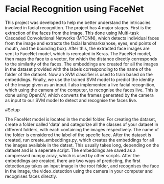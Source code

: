 # Facial Recognition using FaceNet

This project was developed to help me better understand the intricacies involved in facial recognition. The project has 4 major stages. First is the extraction of the faces from the image. This done using Multi-task Cascaded Convolutional Networks (MTCNN), which detects individual faces from the image and extracts the facial landmarks(nose, eyes, end points of mouth, and the bounding box). After this, the extracted face images are sent to FaceNet model, which is recreated in Keras. The FaceNet model, then maps the face to a vector, for which the distance directly corresponds to the similarity of the faces. The embeddings are created for all the images in the dataset provided with the labels corresponding to the name of the folder of the dataset. Now an SVM classifier is used to train based on the embeddings. Finally, we use the trained SVM model to predict the identity of the image given as an input. I also implemented a live facial recognition, which using the camera of the computer, to recognise the faces live. This is done using OpenCV, which converts the frames generated by the camera as input to our SVM model to detect and recognise the faces live.

#Setup

The FaceNet model is located in the model folder. For creating the dataset, create a folder called 'data' and categorize all the classes of your dataset in different folders, with each containing the images respectively. The name of the folder is considered the label of the specfic face. After the dataset is created, run create_embeddings.py, which creates the embeddings for all the images available in the datset. This usually takes long, depending on the dataset and is a seperate script. The embeddings are saved as a compressed numpy array, which is used by other scripts. After the embeddings are created, there are two ways of predicting, the first detection.py takes an input image in the root folder, and recognises the face in the image, the video_detection using the camera in your computer and recognises faces directly.
